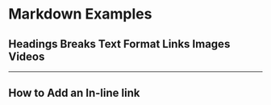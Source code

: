 # Markdown Examples
## Headings Breaks Text Format Links Images Videos
***

## How to Add an In-line link












